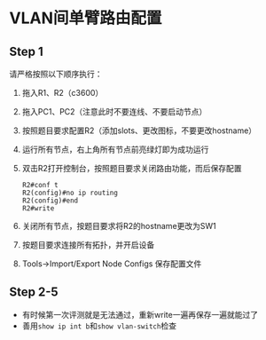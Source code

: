 # VLAN间单臂路由配置

## Step 1

请严格按照以下顺序执行：

1. 拖入R1、R2（c3600）

2. 拖入PC1、PC2（注意此时不要连线、不要启动节点）

3. 按照题目要求配置R2（添加slots、更改图标，不要更改hostname）

4. 运行所有节点，右上角所有节点前亮绿灯即为成功运行

5. 双击R2打开控制台，按照题目要求关闭路由功能，而后保存配置

   ```
   R2#conf t
   R2(config)#no ip routing
   R2(config)#end
   R2#write
   ```

6. 关闭所有节点，按题目要求将R2的hostname更改为SW1
7. 按题目要求连接所有拓扑，并开启设备
8. Tools$\to$Import/Export Node Configs 保存配置文件

## Step 2-5

- 有时候第一次评测就是无法通过，重新write一遍再保存一遍就能过了
- 善用`show ip int b`和`show vlan-switch`检查